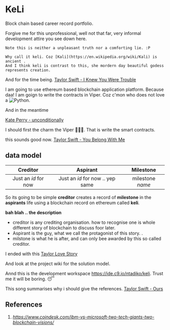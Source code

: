 # KeLi
Block chain based career record portfolio.

Forgive me for this unprofessional, well not that far, very informal development attire you see down here.

```
Note this is neither a unpleasant truth nor a comforting lie. :P

Why call it keli. Coz [Kali](https://en.wikipedia.org/wiki/Kali) is ancient .
And I think keli is contrast to this, she mordern day beautiful godess represents creation.
```
And for the time being. [Taylor Swift - I Knew You Were Trouble](https://www.youtube.com/watch?v=vNoKguSdy4Y)

I am  going to use ethereum based blockchain application platform. Because daa! I am goign to write the contracts in Viper. Coz c'mon who does not love a ![Python](https://www.python.org/static/img/python-logo.png).

And in the meantime 

[Kate Perry - unconditionally](https://www.youtube.com/watch?v=XjwZAa2EjKA)

I should first the charm the Viper :saxophone::man_with_turban:. That is write the smart contracts.

this sounds good now. [Taylor Swift - You Belong With Me](https://www.youtube.com/watch?v=VuNIsY6JdUw)
## data model
Creditor|Aspirant|Milestone|
:-:|:-:|:-:
Just an _id_ for now|Just an _id_ for now .. yep same|milestone _name_|

So its going to be simple **creditor** creates a record of **milestone** in the **aspirants** life using a blockchain record
on ethereum called **keli**.

**bah blah .. the description**
* creditor is any crediting organisation. how to recognise one is whole different story of blockchain to discuss foor later.
* Aspirant is the guy, what we call the protagonist of this story. .
* milstone is what he is after, and can only bee awarded by this so called creditor.

I ended with this [Taylor Love Story](https://www.youtube.com/watch?v=8xg3vE8Ie_E)

And look at the project wiki for the solution model.

Annd this is the development workspace https://ide.c9.io/ntadiko/keli. Trust me it will be boring. :sleeping:


This song summarises why i should give the references. [Taylor Swift - Ours](https://www.youtube.com/watch?v=LZ34LlaIk88)
## References
1. _https://www.coindesk.com/ibm-vs-microsoft-two-tech-giants-two-blockchain-visions/_
